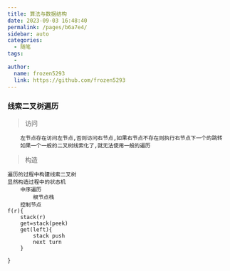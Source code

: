 ```yaml
---
title: 算法与数据结构
date: 2023-09-03 16:48:40
permalink: /pages/b6a7e4/
sidebar: auto
categories:
  - 随笔
tags:
  - 
author: 
  name: frozen5293
  link: https://github.com/frozen5293
---
```



### 线索二叉树遍历

> 访问

```
    左节点存在访问左节点,否则访问右节点,如果右节点不存在则执行右节点下一个的跳转
    如果一个一般的二叉树线索化了,就无法使用一般的遍历
```

> 构造

```
遍历的过程中构建线索二叉树
显然构造过程中的状态机
    中序遍历
        根节点栈
    控制节点
f(r){
    stack(r)
    get=stack(peek)
    get(left){
        stack push
        next turn
    }
    
}
```